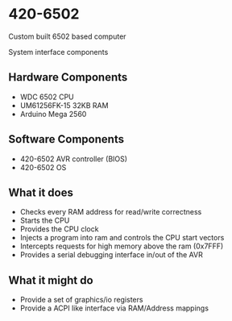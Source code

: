 # 420-6502
Custom built 6502 based computer

System interface components

## Hardware Components
* WDC 6502 CPU
* UM61256FK-15 32KB RAM 
* Arduino Mega 2560

## Software Components
* 420-6502 AVR controller (BIOS)
* 420-6502 OS 

## What it does
* Checks every RAM address for read/write correctness
* Starts the CPU 
* Provides the CPU clock 
* Injects a program into ram and controls the CPU start vectors
* Intercepts requests for high memory above the ram (0x7FFF)
* Provides a serial debugging interface in/out of the AVR

## What it might do 
* Provide a set of graphics/io registers
* Provide a ACPI like interface via RAM/Address mappings
